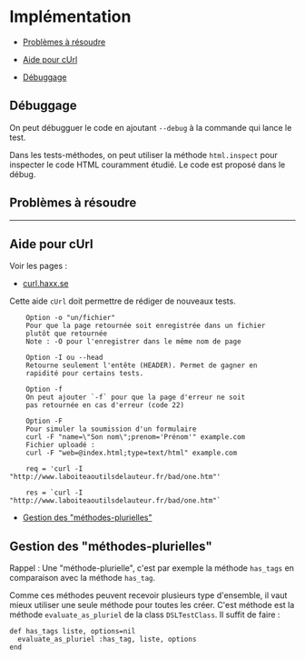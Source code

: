 # Implémentation

* [Problèmes à résoudre](#problemearesoudre)
* [Aide pour cUrl](#aidepourcurl)

* [Débuggage](#debuggageducode)
<a name='debuggageducode'></a>

## Débuggage

On peut débugguer le code en ajoutant `--debug` à la commande qui lance le test.

Dans les tests-méthodes, on peut utiliser la méthode `html.inspect` pour inspecter le code HTML couramment étudié. Le code est proposé dans le débug.

<a name='problemearesoudre'></a>

## Problèmes à résoudre



---------------------------------------------------------------------

<a name='aidepourcurl'></a>

## Aide pour cUrl

Voir les pages :

* [curl.haxx.se](https://curl.haxx.se/docs/httpscripting.html#Forms_explained)

Cette aide `cUrl` doit permettre de rédiger de nouveaux tests.


        Option -o "un/fichier"
        Pour que la page retournée soit enregistrée dans un fichier
        plutôt que retournée
        Note : -O pour l'enregistrer dans le même nom de page

        Option -I ou --head
        Retourne seulement l'entête (HEADER). Permet de gagner en
        rapidité pour certains tests.

        Option -f
        On peut ajouter `-f` pour que la page d'erreur ne soit
        pas retournée en cas d'erreur (code 22)

        Option -F
        Pour simuler la soumission d'un formulaire
        curl -F "name=\"Son nom\";prenom='Prénom'" example.com
        Fichier uploadé :
        curl -F "web=@index.html;type=text/html" example.com

        req = 'curl -I "http://www.laboiteaoutilsdelauteur.fr/bad/one.htm"'

        res = `curl -I "http://www.laboiteaoutilsdelauteur.fr/bad/one.htm"`


* [Gestion des "méthodes-plurielles"](#gestionmethodeplurielle)
<a name='gestionmethodeplurielle'></a>

## Gestion des "méthodes-plurielles"

Rappel : Une "méthode-plurielle", c'est par exemple la méthode `has_tags` en comparaison avec la méthode `has_tag`.

Comme ces méthodes peuvent recevoir plusieurs type d'ensemble, il vaut mieux utiliser une seule méthode pour toutes les créer. C'est méthode est la méthode `evaluate_as_pluriel` de la class `DSLTestClass`. Il suffit de faire&nbsp;:

    def has_tags liste, options=nil
      evaluate_as_pluriel :has_tag, liste, options
    end